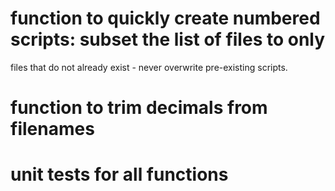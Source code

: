 # function to quickly create numbered scripts: subset the list of files to only
files that do not already exist - never overwrite pre-existing scripts. 
# function to trim decimals from filenames
# unit tests for all functions




